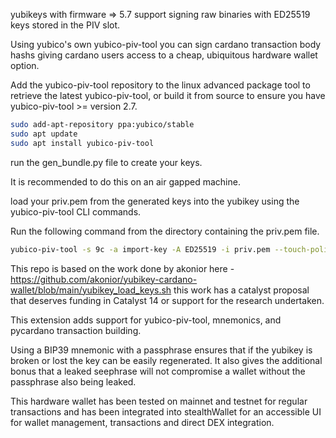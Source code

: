 yubikeys with firmware => 5.7 support signing raw binaries with ED25519 keys stored in the PIV slot.

Using yubico's own yubico-piv-tool you can sign cardano transaction body hashs giving cardano users access to a cheap, ubiquitous hardware wallet option.

Add the yubico-piv-tool repository to the linux advanced package tool to retrieve the latest yubico-piv-tool, or build it from source to ensure you have yubico-piv-tool >= version 2.7.

```bash
sudo add-apt-repository ppa:yubico/stable
sudo apt update
sudo apt install yubico-piv-tool   
```

run the gen_bundle.py file to create your keys.

It is recommended to do this on an air gapped machine. 

load your priv.pem from the generated keys into the yubikey using the yubico-piv-tool CLI commands.

Run the following command from the directory containing the priv.pem file.<br>
```bash
yubico-piv-tool -s 9c -a import-key -A ED25519 -i priv.pem --touch-policy always --pin-policy always
```

This repo is based on the work done by akonior here - https://github.com/akonior/yubikey-cardano-wallet/blob/main/yubikey_load_keys.sh this work has a catalyst proposal that deserves funding in Catalyst 14 or support for the research undertaken. 

This extension adds support for yubico-piv-tool, mnemonics, and pycardano transaction building. 

Using a BIP39 mnemonic with a passphrase ensures that if the yubikey is broken or lost the key can be easily regenerated. It also gives the additional bonus that a leaked seephrase will not compromise a wallet without the passphrase also being leaked. 

This hardware wallet has been tested on mainnet and testnet for regular transactions and has been integrated into stealthWallet for an accessible UI for wallet management, transactions and direct DEX integration. 

